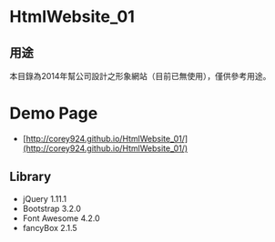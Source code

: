 HtmlWebsite_01
=================

## 用途

本目錄為2014年幫公司設計之形象網站（目前已無使用），僅供參考用途。


# Demo Page
* [http://corey924.github.io/HtmlWebsite_01/](http://corey924.github.io/HtmlWebsite_01/)


## Library

* jQuery 1.11.1
* Bootstrap 3.2.0
* Font Awesome 4.2.0
* fancyBox 2.1.5

